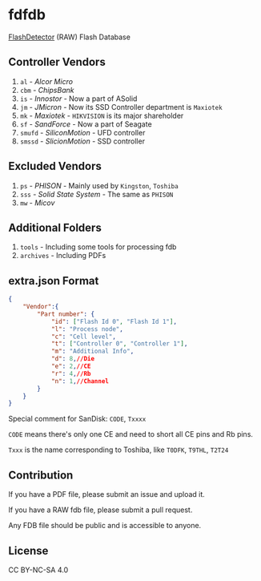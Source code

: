 # fdfdb

[FlashDetector](https://github.com/iTXTech/FlashDetector) (RAW) Flash Database

## Controller Vendors

1. `al` - *Alcor Micro*
1. `cbm` - *ChipsBank*
1. `is` - *Innostor* - Now a part of ASolid
1. `jm` - *JMicron* - Now its SSD Controller department is `Maxiotek`
1. `mk` - *Maxiotek* - `HIKVISION` is its major shareholder
1. `sf` - *SandForce* - Now a part of Seagate
1. `smufd` - *SiliconMotion* - UFD controller
1. `smssd` - *SlicionMotion* - SSD controller

## Excluded Vendors

1. `ps` - *PHISON* - Mainly used by `Kingston`, `Toshiba`
1. `sss` - *Solid State System* - The same as `PHISON`
1. `mw` - *Micov*

## Additional Folders

1. `tools` - Including some tools for processing fdb
1. `archives` - Including PDFs

## extra.json Format

```json
{
    "Vendor":{
        "Part number": {
            "id": ["Flash Id 0", "Flash Id 1"],
            "l": "Process node",
            "c": "Cell level",
            "t": ["Controller 0", "Controller 1"],
            "m": "Additional Info",
            "d": 8,//Die
            "e": 2,//CE
            "r": 4,//Rb
            "n": 1,//Channel
        }
    }
}
```

Special comment for SanDisk: `CODE`, `Txxxx`

`CODE` means there's only one CE and need to short all CE pins and Rb pins.

`Txxx` is the name corresponding to Toshiba, like `T0DFK`, `T9THL`, `T2T24`

## Contribution

If you have a PDF file, please submit an issue and upload it.

If you have a RAW fdb file, please submit a pull request.

Any FDB file should be public and is accessible to anyone.

## License

CC BY-NC-SA 4.0
